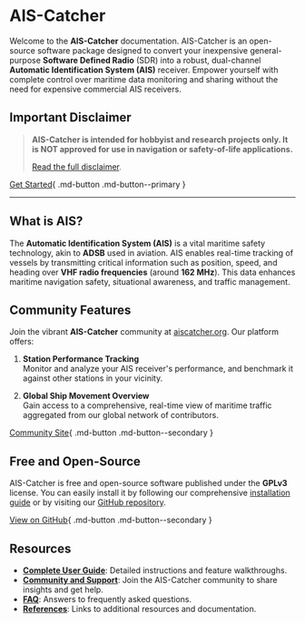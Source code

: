 # AIS-Catcher

Welcome to the **AIS-Catcher** documentation. AIS-Catcher is an open-source software package designed to convert your inexpensive general-purpose **Software Defined Radio** (SDR) into a robust, dual-channel **Automatic Identification System (AIS)** receiver. Empower yourself with complete control over maritime data monitoring and sharing without the need for expensive commercial AIS receivers.

## **Important Disclaimer**

> **AIS-Catcher is intended for hobbyist and research projects only. It is NOT approved for use in navigation or safety-of-life applications.**
>
> [Read the full disclaimer](disclaimer.md).

[Get Started](getting-started/overview.md){ .md-button .md-button--primary }

---


## What is AIS?

The **Automatic Identification System (AIS)** is a vital maritime safety technology, akin to **ADSB** used in aviation. AIS enables real-time tracking of vessels by transmitting critical information such as position, speed, and heading over **VHF radio frequencies** (around **162 MHz**). This data enhances maritime navigation safety, situational awareness, and traffic management.

## Community Features

Join the vibrant **AIS-Catcher** community at [aiscatcher.org](https://aiscatcher.org). Our platform offers:

1. **Station Performance Tracking**  
   Monitor and analyze your AIS receiver's performance, and benchmark it against other stations in your vicinity.

2. **Global Ship Movement Overview**  
   Gain access to a comprehensive, real-time view of maritime traffic aggregated from our global network of contributors.

[Community Site](https://aiscatcher.org){ .md-button .md-button--secondary }


## Free and Open-Source

AIS-Catcher is free and open-source software published under the **GPLv3** license. You can easily install it by following our comprehensive [installation guide](getting-started/overview.md) or by visiting our [GitHub repository](https://github.com/jvde-github/AIS-catcher).

[View on GitHub](https://github.com/jvde-github/AIS-catcher){ .md-button .md-button--secondary }


## Resources

- [**Complete User Guide**](getting-started/overview.md): Detailed instructions and feature walkthroughs.
- [**Community and Support**](community.md): Join the AIS-Catcher community to share insights and get help.
- [**FAQ**](faq.md): Answers to frequently asked questions.
- [**References**](references.md): Links to additional resources and documentation.

